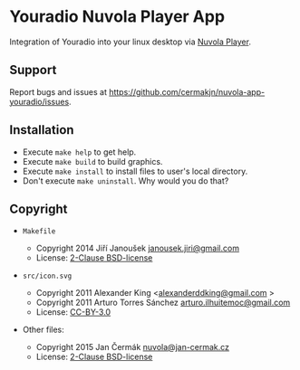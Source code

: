 Youradio Nuvola Player App
=============================

Integration of Youradio into your linux desktop via
[Nuvola Player](https://github.com/tiliado/nuvolaplayer).
 
Support
-------

Report bugs and issues at <https://github.com/cermakjn/nuvola-app-youradio/issues>.


Installation
------------

  * Execute ``make help`` to get help.
  * Execute ``make build`` to build graphics.
  * Execute ``make install`` to install files to user's local directory.
  * Don't execute ``make uninstall``. Why would you do that?


Copyright
---------

  - `Makefile`
    + Copyright 2014 Jiří Janoušek <janousek.jiri@gmail.com>
    + License: [2-Clause BSD-license](./LICENSE-BSD.txt)

  - `src/icon.svg`
    + Copyright 2011 Alexander King <alexanderddking@gmail.com >
    + Copyright 2011 Arturo Torres Sánchez <arturo.ilhuitemoc@gmail.com>
    + License: [CC-BY-3.0](./LICENSE-CC-BY.txt)

  - Other files:
    + Copyright 2015 Jan Čermák <nuvola@jan-cermak.cz>
    + License: [2-Clause BSD-license](./LICENSE-BSD.txt)
